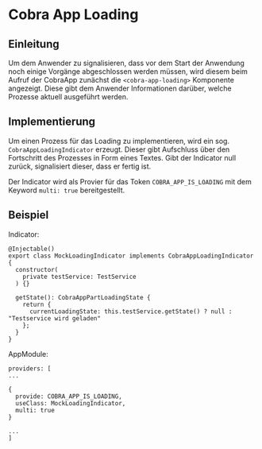 # Cobra App Loading

## Einleitung
Um dem Anwender zu signalisieren, dass vor dem Start der Anwendung noch einige Vorgänge abgeschlossen werden müssen, wird diesem beim Aufruf der CobraApp zunächst die `<cobra-app-loading>` Komponente angezeigt. Diese gibt dem Anwender Informationen darüber, welche Prozesse aktuell ausgeführt werden.

## Implementierung
Um einen Prozess für das Loading zu implementieren, wird ein sog. `CobraAppLoadingIndicator` erzeugt. Dieser gibt Aufschluss über den Fortschritt des Prozesses in Form eines Textes. Gibt der Indicator null zurück, signalisiert dieser, dass er fertig ist.

Der Indicator wird als Provier für das Token `COBRA_APP_IS_LOADING` mit dem Keyword `multi: true` bereitgestellt.

## Beispiel
Indicator:

    @Injectable()
    export class MockLoadingIndicator implements CobraAppLoadingIndicator {
      constructor(
        private testService: TestService
      ) {}

      getState(): CobraAppPartLoadingState {
        return {
          currentLoadingState: this.testService.getState() ? null : "Testservice wird geladen"
        };
      }
    }

AppModule:

    providers: [
    ...

    {
      provide: COBRA_APP_IS_LOADING,
      useClass: MockLoadingIndicator,
      multi: true
    }

    ...
    ]


